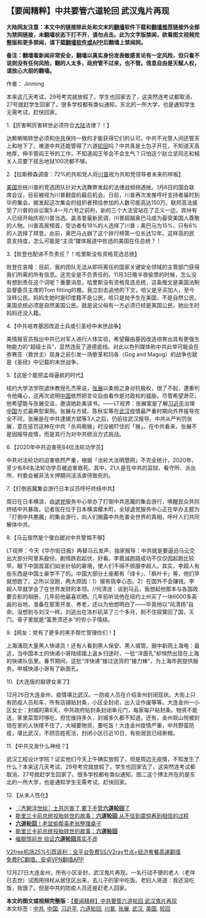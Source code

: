  <h2>【要闻精粹】中共要管六道轮回 武汉鬼片再现</h2> <p class="notice"><b>大陆网友注意：本文中的链接除此处和文末的<a href="https://github.com/bannedbook/fanqiang" >翻墙</a>软件下载和<a href="https://github.com/killgcd/justmysocks/blob/master/README.md">翻墙推荐</a>链接外全部为禁网链接，未翻墙状态下打不开，请勿点击。此为文字版禁闻，欲看图文视频完整版和更多禁闻，请下载<a href="https://github.com/bannedbook/fanqiang">翻墙软件或APP</a>后翻墙上禁闻网。</p><p>备注：翻墙看新闻非常安全，翻墙以真实身份发表敏感言论有一定风险，但只看不说则没有任何风险，翻的人太多，政府管不过来，也不管。信息自由是天赋人权，请放心大胆的翻墙。</b></p>  <div class="entry"> <p>作者： Jinming</p> <p id="summary">本来这几天考试，29号考完就放假了，学生也回家去了，这突然连考试都取消，27号就赶学生回家了。很多学校都有类似通知，东北的一所大学，也是通知学生无需考试，赶快回家。</p> <p>1.【厉害啊厉害转世必须符合<span class='wp_keywordlink_affiliate'><a href="https://www.bannedbook.org/" title="大陆" target="_blank">大陆</a></span>法律？！】</p> <p>达赖喇嘛转世必须和<a href="https://www.bannedbook.org/bnews/tag/%e4%b8%ad%e5%85%b1/" class="st_tag internal_tag" rel="tag" title="标签 中共 下的日志">中共</a>保持一致的才能获得它们的认可。中共不光管人间还管天上和地下了。难道中共还能管得了六道<a href="https://www.bannedbook.org/bnews/tag/%e8%bd%ae%e5%9b%9e/" class="st_tag internal_tag" rel="tag" title="标签 轮回 下的日志">轮回</a>吗？中共真是土包子开花，不知道天高地厚，伸手管阎王爷的工作，不知道阎王爷会不会生气？只怕这个赵立坚同志和相关人员要下拔舌地狱100次都不够。</p> <p>2.【拉斯穆森调查：72%的共和党人将<a href="https://www.bannedbook.org/bnews/tag/%e5%b7%9d%e6%99%ae/" class="st_tag internal_tag" rel="tag" title="标签 川普 下的日志">川普</a>视为共和党领导者未来的样板】</p> <p><a href="https://www.bannedbook.org/bnews/tag/%e7%be%8e%e5%9b%bd/" class="st_tag internal_tag" rel="tag" title="标签 美国 下的日志">美国</a>总统川普的竞选团队针对大选舞弊发起的法律战频频遇挫。1月6日的国会联席会议，目前被视为川普翻盘的最后机会。日前，川普再次发推呼吁支持者届时到华府集会。据发起这次集会的组织者预估参加的人数可能高达150万。联邦高法接受了川普的诉讼案5:4一月六号之前判，新的三个大法官站在了正义一边，宾卅有人已经开始庆祝川普当选。盖洛普最新民调，川普超越奥巴马成为最受美国人尊敬的人物。川普高居榜首，受访者有18%的人选择了川普；奥巴马为15%，只有6%的人选择了拜登。此前，奥巴马占据了这个排行榜第一位长达12年。这样高的民意支持度，怎么可能是“主流”媒体报道中败选的美国在任总统？！</p>  <p>3.【败登也配讲不负责任？！哈里斯没有资格竞选总统】</p> <p>败登在哀嚎：目前，我的团队无法从即将离任的国家关键安全领域的主管部门获得我们所需的所有信息。这完全是不负责任的。11月3日晚半夜偷票的时候，怎么没有想到责任这个词呢？重要消息，哈里斯没有资格竞选总统，这条推文是美国法制监督委员主席的Tom fitting的推。我立刻去追他的下文，哈父是牙买加人，至今没转公民。妈妈生她时是印度籍不是公民，哈只是抛予生在美国，不是自然公民。美国总统必须是自然美国公民。就是说父母有一方必须已经是美国公民，她出生时妈妈还没入籍。</p> <p>4.【中共培育基因改造士兵或引圣经中末世战争】</p> <p>美情报官员指出中共已对军人进行人体实验，希望藉由基因改造培育出具有更强生物能力的“超级士兵”，显然违反了道德底线。对此以色列媒体称中共此举可能会在弥赛亚（救世主）现身之前引发一场歌革和玛各（Gog and Magog）的战争也就是《圣经》中记载的末世战争。</p> <p>5.【这是个能把孟母逼疯的时代】</p> <p>纽约大学法学院退休教授孔杰荣说，<a href="https://www.bannedbook.org/bnews/tag/%e5%bc%a0%e5%b1%95/" class="st_tag internal_tag" rel="tag" title="标签 张展 下的日志">张展</a>以柔弱之身对抗极权，很了不起，遭重判令他痛心，这再次说明<span class='wp_keywordlink_affiliate'><a href="https://www.bannedbook.org/" title="中国" target="_blank">中国</a></span>依然把言论自由看作是对政权的威胁。尽管希望渺茫，他希望能与张展交谈，邀请她赴美读书。——LT视界：张展案是了解<a href="https://www.bannedbook.org/bnews/tag/%e4%b9%a0%e8%bf%91%e5%b9%b3/" class="st_tag internal_tag" rel="tag" title="标签 习近平 下的日志">习近平</a>治理<a href="https://www.bannedbook.org/bnews/tag/%E4%B8%AD%E5%9B%BD/" class="st_tag internal_tag" rel="tag" title="标签 中国 下的日志">中国</a>方式最典型案例。张展与方斌、陈秋实等在<a href="https://www.bannedbook.org/bnews/tag/%e6%ad%a6%e6%b1%89/" class="st_tag internal_tag" rel="tag" title="标签 武汉 下的日志">武汉</a>疫情最严重时期向外界报导完全不同，张展是在中共逮捕方斌等3人之后，仍前往武汉报导。中共从严判罚张展，意在惩罚这种在中共「杀鸡儆猴」时没被吓住的「猴」。在中共看来，张展不是因报导疫情，而是其行为对中共统治方式挑战。</p>  <p>6.【2020年中共迫害死84位法轮功学员】</p> <p>中共对法轮功的迫害依然严重，根据「法轮大法明慧网」不完全统计，2020年，至少有84名法轮功学员被迫害致死。其中，21人是在中共的监狱、看守所、派出所、村委会被非法关押期间活活虐待致死的。</p> <p>7.【打倒恶魔集会游行日本议员呼吁终结中共】</p> <p>周日在日本横滨，由<span class='wp_keywordlink'><a href="http://tuidang.epochtimes.com/" title="退党" rel="nofollow" target="_blank">退党</a></span>服务中心举办了打倒中共恶魔的集会游行，唤醒民众共同终结中共暴政。记者现在位于日本横滨樱木町，全球退党服务中心正在举办主题为「打倒中共悪魔」的集会游行，向人们揭露中共危害全世界的真相，呼吁人们共同解体中共。</p> <p>8.【马云居然是个傻白甜对中共警惕不够】</p> <p>LT视界：今天《华尔街日报》再替马云发声，独家报导：中共就是要逼迫马云交出大部分阿里系股份。剧情跌宕起伏，好看。李嘉诚跑路成功不仅仅因起跑比较早。眼下中国首富们如坐针毡的窘境，使人们不得不佩服李超人。其实，李超人有些东西是中国土豪学不了的。中国大部分土豪都有「绿卡」、「枫叶卡」等，他们早就想跑了。之所以没跑，两大原因：1）报有侥幸心态。2）在国外不会赚钱。李超人早就学会了在世界发财的本领。//何清涟：谈到马云，我想起他那本与各国政要合影的相册，几年前他最喜欢晒。几年前听说他在纽约上州买了一块6000多英亩的谷地，准备在那里开发、养老，还以为他想明白了——毕竟他以“风清扬”自命。没想到与刘汉一样。刘逃出在洛杉矶呆了三个多月，耐不住寂寞回了国，灭门。骨子里就是“富贵须还乡”的穷小子情结。</p>  <p>9.【网友：党有了更多的黑手帮忙管理你们！】</p> <p>上海涌现大量黑人快递员！还有人看到黑人保安、黑人城管。据中新网上海电：最近，当中国本土的快递小哥陆续踏上返乡归途时，一批“洋面孔”却悄然出现在上海的快递队伍里。春节期间，这批“洋快递”接过送货的“接力棒”，为上海市民提供服务。申城快递小哥有了新面孔。</p> <p>10.【大连版的敲锣女来了】</p> <p>12月26日大连金州，疫情堪比武汉。一防疫人员在介绍金州封闭现状。大街上只有防疫人员和车，所有店铺贴封条，小区全封闭，出入证作废等等。大连金州一小区女士：封城的第8天，中共政府贴封条封闭单元门，每家每户贴封条。物资不能送，家里菜暂时够吃，担忧维持多久，封城多久都不知道。还有，金州观山悦被封锁在家的人快撑不住了，大喊要物资、要吃饭！大连金州疫情严重，中共野蛮防疫，堪比武汉，不顾百姓死活，封闭小区已近10日，有些居民已经断粮。</p> <p>11.【中共又发什么神经？】</p> <p>武汉工程设计学院？证实他们今天上午确实放假了，但是周边无疫情，不知发生了什么？本来这几天考试，29号考完就放假了，学生也回家去了，这突然连考试都取消，27号就赶学生回家了。很多学校都有类似通知，图二这个博主所在的是东北的一所大学，也是通知学生无需考试，赶快回家。</p>  <p>12.【从未人性化】</p> <ul class='op-related-articles' title='相关阅读'> <li><a href='https://www.bannedbook.org/bnews/ssgc/20201230/1457483.html' target='_blank'>〖兲朝浮世绘〗土共厉害了,要下手管<b>六道轮回</b>了</a></li> <li><a href='https://www.bannedbook.org/bnews/comments/20191215/1241354.html' target='_blank'>斯里兰卡前总统投胎转世的故事：<b>六道轮回</b> 从不信到震惊再到相信的过程</a></li> <li><a href='https://www.bannedbook.org/bnews/ccpdope/20190408/1110195.html' target='_blank'><b>六道轮回</b>！老鼠偷帮英老翁整理桌子</a></li> <li><a href='https://www.bannedbook.org/bnews/cbnews/20190127/1070826.html' target='_blank'>斯里兰卡前总统投胎转世的故事：<b>六道轮回</b></a></li> <li><a href='https://www.bannedbook.org/bnews/funmedia/20180826/989897.html' target='_blank'>催眠憶前世 验证<b>六道轮回</b>真实不虚</a></li> </ul> <p class="texttj"> <a href="https://github.com/bannedbook/fanqiang/wiki/V2ray%E6%9C%BA%E5%9C%BA" target="_blank">V2free机场25%引荐返利：全平台免费SS/V2ray节点+经济套餐高速翻墙</a><br/> <a href="https://github.com/bannedbook/fanqiang/wiki/%E7%A6%81%E9%97%BB%E7%BD%91%E5%AE%89%E5%8D%93%E7%BF%BB%E5%A2%99%E6%96%B0%E9%97%BBAPP" target="_blank">免费PC翻墙、安卓VPN翻墙APP</a></p><p>12月27日大连金州，所有小区全封，武汉鬼片再现。一名行动不便的老人（老伴已去世）试图用拐杖从居住区出来，去儿子的家中吃饭。老妇人哭道：我还没吃饭，我饿了。但是中共的防疫人员还是赶老人回家。</p><a name='sharetosocial'></a>       <div><b>本文的图文或视频完整版</b>：<a href='https://www.bannedbook.org/bnews/comments/20201231/1458402.html'>【要闻精粹】中共要管六道轮回 武汉鬼片再现</a></div>  </div><!--END ENTRY--> <div class="postfooter"> <div>本文标签：<a href="https://www.bannedbook.org/bnews/tag/%e4%b8%ad%e5%85%b1/" rel="tag">中共</a>, <a href="https://www.bannedbook.org/bnews/tag/%E4%B8%AD%E5%9B%BD/" rel="tag">中国</a>, <a href="https://www.bannedbook.org/bnews/tag/%e4%b9%a0%e8%bf%91%e5%b9%b3/" rel="tag">习近平</a>, <a href="https://www.bannedbook.org/bnews/tag/%e5%85%ad%e9%81%93%e8%bd%ae%e5%9b%9e/" rel="tag">六道轮回</a>, <a href="https://www.bannedbook.org/bnews/tag/%e5%b7%9d%e6%99%ae/" rel="tag">川普</a>, <a href="https://www.bannedbook.org/bnews/tag/%e5%bc%a0%e5%b1%95/" rel="tag">张展</a>, <a href="https://www.bannedbook.org/bnews/tag/%e6%ad%a6%e6%b1%89/" rel="tag">武汉</a>, <a href="https://www.bannedbook.org/bnews/tag/%e7%be%8e%e5%9b%bd/" rel="tag">美国</a>, <a href="https://www.bannedbook.org/bnews/tag/%e8%bd%ae%e5%9b%9e/" rel="tag">轮回</a></div>  </div><!--END POSTFOOTER--> 